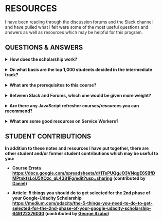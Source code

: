 # RESOURCES
I have been reading through the discussion forums and the Slack channel and have pulled what I felt were some of the most useful questions and answers as well as resources which may be helpful for this program.

## QUESTIONS & ANSWERS
<details>
  <summary><strong>How does the scholarship work?<strong></summary>
  <p>
    Right now, you are one of the 10,000 students selected for the first phase of a 3-month course. After this phase, Google and Udacity will select 1,000 students to earn a full nanodegree Mobile Web Specialist, this nanodegree has a duration of 6-months.
  </p>
  <p>
    <img src="https://cdn-enterprise.discourse.org/udacity/uploads/default/optimized/4X/6/2/b/62b0c3fce2667d32f2cb527dfe18ee3f821f0002_1_689x359.png">
  </p>
  <p>
    Find more details about this program at: https://www.udacity.com/course/mobile-web-specialist-nanodegree--nd024
  </p>
</details>

<br>

<details>
  <summary><strong>On what basis are the top 1,000 students decided in the intermediate track?</strong></summary>
  <p>
    When phase one ends on April 10, Udacity and Google will review your work and progress from this initial part of the scholarship program. In general, we will allocate the follow-up scholarships to high performing students based on this criteria:
  </p>
  <ul>
    <li>Successful completion of course material and quizzes. To be clear, there is no reward for finishing first or early. We will evaluate everyone's progress after the course ends in early April. This means making as much use of the forums as possible in order to iterate on your work.</li>
    
    <li>Support of fellow students and active participation in forums and on Slack. We have seen time and time again that the most successful students are those that learn in a community. We expect to see continuous engagement on Slack and the forums over the next three months.</li>
  </ul>
</details>

<br>

<details>
  <summary><strong>What are the prerequisites to this course?</strong></summary>
  <p>
    The prerequisites to the Mobile Web Specialist course are knowledge and experience in the following areas:
  </p>
  <ol>
    <li>One or more front-end frameworks (Angular, Backbone, Ember, or more).</li>
    <li>Web forms</li>
    <li>Git</li>
    <li>Unix/Linux Command Line Basics</li>
  </ol>
  <p>Here are some courses on Udacity to cover each prerequisite:</p>
  <ol>
    <li>Front End Frameworks<br>https://www.udacity.com/course/front-end-frameworks--ud894</li>
    <li>Building High Conversion Web Forms<br>https://www.udacity.com/course/building-high-conversion-web-forms--ud890</li>
    <li>Github & Collaboration<br>https://www.udacity.com/course/github-collaboration--ud456</li>
    <li>Linux Command Line Basics<br>https://www.udacity.com/course/linux-command-line-basics--ud595</li>
    <li>Shell Workshop<br>https://www.udacity.com/course/shell-workshop--ud206</li>
  </ol>
</details>

<br>

<details>
  <summary><strong>Between Slack and Forums, which one would be given more weight?</strong></summary>
  <p>
    Both are important and quite distinct interactions, but in the end forum is more relevant because:
  </p>
  <ul>
    <li>Here is the place to submit your projects for mentor feedback: https://discussions.udacity.com/t/project-feedback-from-mentors/511883</li>
    <li>Your activities on the forum are measurable by badges: https://discussions.udacity.com/badges</li>
    <li>Forum mentors are responsible for weekly recommended best student interactions.</li>
  </ul>
</details>

<br>

<details>
  <summary><strong>Are there any JavaScript refresher courses/resources you can recommend?</strong></summary>
  <ul>
    <li>Introduction to JavaScript<br>https://www.udacity.com/course/intro-to-javascript--ud803</li>
    <li>Introduction to jQuery<br>https://www.udacity.com/course/intro-to-jquery--ud245</li>
    <li>Object-Oriented JavaScript<br>https://www.udacity.com/course/object-oriented-javascript--ud015</li>
    <li>JavaScript Design Patterns<br>https://www.udacity.com/course/javascript-design-patterns--ud989</li>
    <li>JavaScript Testing<br>https://www.udacity.com/course/javascript-testing--ud549</li>
    <li>Practical JavaScript<br>https://watchandcode.com/p/practical-javascript</li>
    <li>Progressive Web Apps (PWA) - The Complete Guide<br>https://www.udemy.com/progressive-web-app-pwa-the-complete-guide/learn/v4/overview</li>
    <li>JavaScript: Understanding the Weird Parts<br>https://www.udemy.com/understand-javascript/learn/v4/overview</li>
    <li>You Don't Know JS<br>https://github.com/getify/You-Dont-Know-JS</li>
    <li>The Modern JavaScript Tutorial<br>https://javascript.info/</li>
    <li>JavaScript Promises: an Introduction<br>https://developers.google.com/web/fundamentals/primers/promises</li>
  </ul>
</details>

<br>

<details>
  <summary><strong>What are some good resources on Service Workers?</strong></summary>
  <ul>
    <li>Service Worker Resources<br>https://jakearchibald.github.io/isserviceworkerready/resources.html</li>
    <li>MDN Service Worker API<br>https://developer.mozilla.org/en-US/docs/Web/API/Service_Worker_API</li>
    <li>Service Worker Primer<br>https://developers.google.com/web/fundamentals/primers/service-workers/</li>
    <li>Service Worker W3C Spec:<br>https://w3c.github.io/ServiceWorker/</li>
  </ul>
</details>

## STUDENT CONTRIBUTIONS
In addition to these notes and resources I have put together, there are other student and/or former student contributions which may be useful to you:

  - Course Errata<br>https://docs.google.com/spreadsheets/d/1ToPUQgJO3VNqgE6SBfDMPtnkfsLoU5XOzc_qL4381Fg/edit?usp=sharing (contributed by [Daniel](https://discussions.udacity.com/u/tuf37504))

  - Article: 5 things you should do to get selected for the 2nd phase of your Google-Udacity Scholarship<br>https://medium.com/udacity/the-5-things-you-need-to-do-to-get-selected-for-the-2nd-phase-of-your-google-udacity-scholarship-649f22376030 (contributed by [George Szabo](https://medium.com/@george_szabo))













